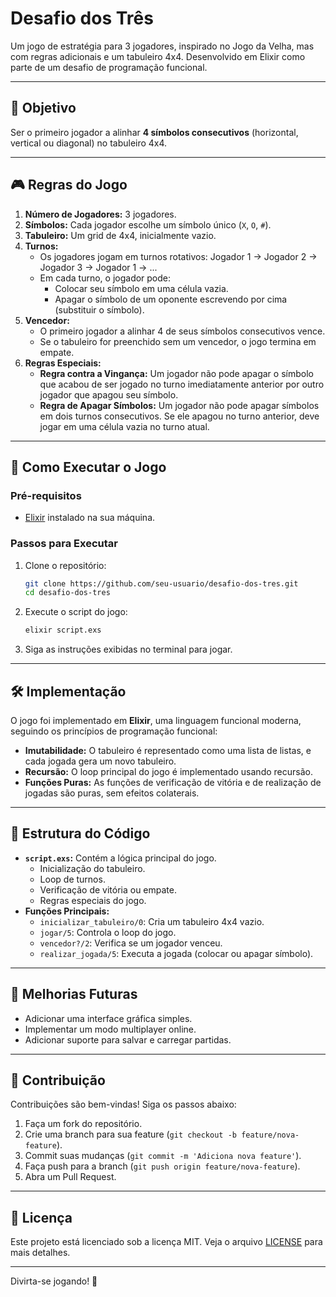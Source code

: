# Desafio dos Três

Um jogo de estratégia para 3 jogadores, inspirado no Jogo da Velha, mas com regras adicionais e um tabuleiro 4x4. Desenvolvido em Elixir como parte de um desafio de programação funcional.

---

## 🎯 Objetivo

Ser o primeiro jogador a alinhar **4 símbolos consecutivos** (horizontal, vertical ou diagonal) no tabuleiro 4x4.

---

## 🎮 Regras do Jogo

1. **Número de Jogadores:** 3 jogadores.
2. **Símbolos:** Cada jogador escolhe um símbolo único (`X`, `O`, `#`).
3. **Tabuleiro:** Um grid de 4x4, inicialmente vazio.
4. **Turnos:**
   - Os jogadores jogam em turnos rotativos: Jogador 1 → Jogador 2 → Jogador 3 → Jogador 1 → ...
   - Em cada turno, o jogador pode:
     - Colocar seu símbolo em uma célula vazia.
     - Apagar o símbolo de um oponente escrevendo por cima (substituir o símbolo).
5. **Vencedor:**
   - O primeiro jogador a alinhar 4 de seus símbolos consecutivos vence.
   - Se o tabuleiro for preenchido sem um vencedor, o jogo termina em empate.
6. **Regras Especiais:**
   - **Regra contra a Vingança:** Um jogador não pode apagar o símbolo que acabou de ser jogado no turno imediatamente anterior por outro jogador que apagou seu símbolo.
   - **Regra de Apagar Símbolos:** Um jogador não pode apagar símbolos em dois turnos consecutivos. Se ele apagou no turno anterior, deve jogar em uma célula vazia no turno atual.

---

## 🚀 Como Executar o Jogo

### Pré-requisitos
- [Elixir](https://elixir-lang.org/install.html) instalado na sua máquina.

### Passos para Executar
1. Clone o repositório:
   ```bash
   git clone https://github.com/seu-usuario/desafio-dos-tres.git
   cd desafio-dos-tres
   ```

2. Execute o script do jogo:
   ```bash
   elixir script.exs
   ```

3. Siga as instruções exibidas no terminal para jogar.

---

## 🛠️ Implementação

O jogo foi implementado em **Elixir**, uma linguagem funcional moderna, seguindo os princípios de programação funcional:

- **Imutabilidade:** O tabuleiro é representado como uma lista de listas, e cada jogada gera um novo tabuleiro.
- **Recursão:** O loop principal do jogo é implementado usando recursão.
- **Funções Puras:** As funções de verificação de vitória e de realização de jogadas são puras, sem efeitos colaterais.

---

## 🧩 Estrutura do Código

- **`script.exs`:** Contém a lógica principal do jogo.
  - Inicialização do tabuleiro.
  - Loop de turnos.
  - Verificação de vitória ou empate.
  - Regras especiais do jogo.
- **Funções Principais:**
  - `inicializar_tabuleiro/0`: Cria um tabuleiro 4x4 vazio.
  - `jogar/5`: Controla o loop do jogo.
  - `vencedor?/2`: Verifica se um jogador venceu.
  - `realizar_jogada/5`: Executa a jogada (colocar ou apagar símbolo).

---

## 📝 Melhorias Futuras

- Adicionar uma interface gráfica simples.
- Implementar um modo multiplayer online.
- Adicionar suporte para salvar e carregar partidas.

---

## 🤝 Contribuição

Contribuições são bem-vindas! Siga os passos abaixo:

1. Faça um fork do repositório.
2. Crie uma branch para sua feature (`git checkout -b feature/nova-feature`).
3. Commit suas mudanças (`git commit -m 'Adiciona nova feature'`).
4. Faça push para a branch (`git push origin feature/nova-feature`).
5. Abra um Pull Request.

---

## 📄 Licença

Este projeto está licenciado sob a licença MIT. Veja o arquivo [LICENSE](LICENSE) para mais detalhes.

---

Divirta-se jogando! 🎉
